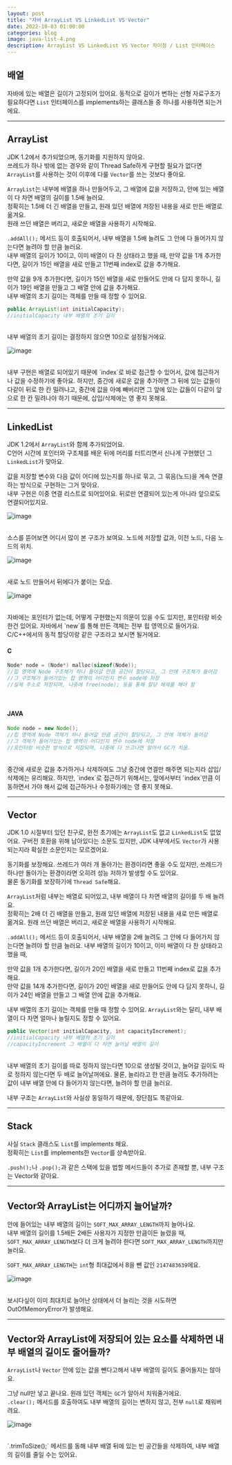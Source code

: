 ```yaml
---
layout: post
title: "자바 ArrayList VS LinkedList VS Vector"
date: 2022-10-03 01:00:00
categories: blog
image: java-list-4.png
description: ArrayList VS LinkedList VS Vector 차이점 / List 인터페이스
---
```


## 배열

자바에 있는 배열은 길이가 고정되어 있어요.
동적으로 길이가 변하는 선형 자료구조가 필요하다면 `List` 인터페이스를 implements하는 클래스들 중 하나를 사용하면 되는거에요.

***

## ArrayList

JDK 1.2에서 추가되었으며, 동기화를 지원하지 않아요.  
쓰레드가 하나 밖에 없는 경우와 같이 Thread Safe하게 구현할 필요가 없다면 `ArrayList`를 사용하는 것이 이후에 다룰 `Vector`를 쓰는 것보다 좋아요.

`ArrayList`는 내부에 배열을 하나 만들어두고, 그 배열에 값을 저장하고, 안에 있는 배열이 다 차면 배열의 길이를 1.5배 늘러요.  
정확히는 1.5배 더 긴 배열을 만들고, 원래 있던 배열에 저장된 내용을 새로 만든 배열로 옮겨요.  
원래 쓰던 배열은 버리고, 새로운 배열을 사용하기 시작해요.

`.addAll();` 메서드 등이 호출되어서, 내부 배열을 1.5배 늘려도 그 안에 다 들어가지 않는다면 늘려야 할 만큼 늘러요.  
내부 배열의 길이가 10이고, 이미 배열이 다 찬 상태라고 했을 때, 만약 값을 1개 추가한다면, 길이가 15인 배열을 새로 만들고 11번째 index로 값을 추가해요.

만약 값을 9개 추가한다면, 길이가 15인 배열을 새로 만들어도 안에 다 담지 못하니, 길이가 19인 배열을 만들고 그 배열 안에 값을 추가해요.  
내부 배열의 초기 길이는 객체를 만들 때 정할 수 있어요.

```java
public ArrayList(int initialCapacity);
//initialCapacity 내부 배열의 초기 길이
```

<br>
내부 배열의 초기 길이는 결정하지 않으면 10으로 설정될거에요.

![image]({{site.url}}{{site.baseurl}}/assets/images/java-list-4/0.png)

<br>
내부 구현은 배열로 되어있기 때문에 `index`로 바로 접근할 수 있어서, 값에 접근하거나 값을 수정하기에 좋아요.  
하지만, 중간에 새로운 값을 추가하면 그 뒤에 있는 값들이 다같이 뒤로 한 칸 밀려나고, 중간에 값을 아예 빼버리면 그 앞에 있는 값들이 다같이 앞으로 한 칸 밀려나야 하기 때문에, 삽입/삭제에는 영 좋지 못해요.

***

## LinkedList

JDK 1.2에서 `ArrayList`와 함께 추가되었어요.  
C언어 시간에 포인터와 구조체를 배운 뒤에 머리를 터트리면서 신나게 구현했던 그 `LinkedList`가 맞아요.

값을 저장할 변수와 다음 값이 어디에 있는지를 하나로 묶고, 그 묶음(노드)을 계속 연결하는 방식으로 구현하는 그거 맞아요.  
내부 구현은 이중 연결 리스트로 되어있어요. 뒤로만 연결되어 있는게 아니라 앞으로도 연결되어있지요.

![image]({{site.url}}{{site.baseurl}}/assets/images/thumb/java-list-4.png)

<br>
소스를 뜯어보면 어디서 많이 본 구조가 보여요. 노드에 저장할 값과, 이전 노드, 다음 노드의 위치.

![image]({{site.url}}{{site.baseurl}}/assets/images/java-list-4/1.png)

<br>
새로 노드 만들어서 뒤에다가 붙이는 모습.

![image]({{site.url}}{{site.baseurl}}/assets/images/java-list-4/2.png)

<br>
자바에는 포인터가 없는데, 어떻게 구현했는지 의문이 있을 수도 있지만, 포인터랑 비슷한건 있어요.  
자바에서 `new`를 통해 만든 객체는 전부 힙 영역으로 들어가요. C/C++에서의 동적 할당이랑 같은 구조라고 보시면 될거에요.

#### C
```cpp
Node* node = (Node*) malloc(sizeof(Node));
//힙 영역에 Node 구조체가 하나 들어갈 만큼 공간이 할당되고, 그 안에 구조체가 들어감
//그 구조체가 들어가있는 힙 영역이 어디인지 변수 node에 저장
//실제 주소로 저장되며, 나중에 free(node); 등을 통해 할당 해제를 해야 함
```
<br>

#### JAVA
```java
Node node = new Node();
//힙 영역에 Node 객체가 하나 들어갈 만큼 공간이 할당되고, 그 안에 객체가 들어감
//그 객체가 들어가있는 힙 영역이 어디인지 변수 node에 저장
//포인터랑 비슷한 방식으로 저장되며, 나중에 다 쓰고나면 알아서 GC가 치움.
```

<br>
중간에 새로운 값을 추가하거나 삭제하여도 그냥 중간에 연결만 해주면 되는지라 삽입/삭제에는 유리해요.  
하지만, `index`로 접근하기 위해서는, 앞에서부터 `index`만큼 이동하면서 가야 해서 값에 접근하거나 수정하기에는 영 좋지 못해요.

***

## Vector

JDK 1.0 시절부터 있던 친구로, 완전 초기에는 `ArrayList`도 없고 `LinkedList`도 없었어요.
구버전 호환을 위해 남아있다는 소문도 있지만, JDK 내부에서도 `Vector`가 사용되는지라 확실한 소문인지는 모르겠어요.

동기화를 보장해요. 쓰레드가 여러 개 돌아가는 환경이라면 좋을 수도 있지만, 쓰레드가 하나만 돌아가는 환경이라면 오히려 성능 저하가 발생할 수도 있어요.  
물론 동기화를 보장하기에 `Thread Safe`해요.

`ArrayList`처럼 내부는 배열로 되어있고, 내부 배열이 다 차면 배열의 길이를 두 배 늘려요.  
정확히는 2배 더 긴 배열을 만들고, 원래 있던 배열에 저장된 내용을 새로 만든 배열로 옮겨요. 
원래 쓰던 배열은 버리고, 새로운 배열을 사용하기 시작해요.

`.addAll();` 메서드 등이 호출되어서, 내부 배열을 2배 늘려도 그 안에 다 들어가지 않는다면 늘려야 할 만큼 늘러요.
내부 배열의 길이가 10이고, 이미 배열이 다 찬 상태라고 했을 때,

만약 값을 1개 추가한다면, 길이가 20인 배열을 새로 만들고 11번째 index로 값을 추가해요.  
만약 값을 14개 추가한다면, 길이가 20인 배열을 새로 만들어도 안에 다 담지 못하니, 길이가 24인 배열을 만들고 그 배열 안에 값을 추가해요.

내부 배열의 초기 길이는 객체를 만들 때 정할 수 있어요. `ArrayList`와는 달리, 내부 배열이 다 차면 얼마나 늘릴지도 정할 수 있어요.

```java
public Vector(int initialCapacity, int capacityIncrement);
//initialCapacity 내부 배열의 초기 길이
//capacityIncrement 그 배열이 다 차면 늘어날 배열의 길이
```

<br>
내부 배열의 초기 길이를 따로 정하지 않는다면 10으로 생성될 것이고, 늘어갈 길이도 따로 정하지 않는다면 두 배로 늘어날꺼에요.  
물론, 늘리라고 한 만큼 늘려도 추가하려는 값이 내부 배열 안에 다 들어가지 않는다면, 늘려야 할 만큼 늘러요.

내부 구조는 `ArrayList`와 사실상 동일하기 때문에, 장단점도 똑같아요.

***

## Stack

사실 `Stack` 클래스도 `List`를 implements 해요.  
정확히는 `List`를 implements한 `Vector`를 상속받아요.

`.push();`나 `.pop();`과 같은 스택에 있을 법할 메서드들이 추가로 존재할 뿐, 내부 구조는 Vector와 같아요.

***

## Vector와 ArrayList는 어디까지 늘어날까?

안에 들어있는 내부 배열의 길이는 `SOFT_MAX_ARRAY_LENGTH`까지 늘어나요.  
내부 배열의 길이를 1.5배든 2배든 사용자가 지정한 만큼이든 늘렸을 때, `SOFT_MAX_ARRAY_LENGTH`보다 더 크게 늘려야 한다면 `SOFT_MAX_ARRAY_LENGTH`까지만 늘러요.

`SOFT_MAX_ARRAY_LENGTH`는 `int`형 최대값에서 8을 뺀 값인 `2147483639`에요.

![image]({{site.url}}{{site.baseurl}}/assets/images/java-list-4/3.png)

<br>
보시다싶이 이미 최대치로 늘어난 상태에서 더 늘리는 것을 시도하면 OutOfMemoryError가 발생해요.

***

## Vector와 ArrayList에 저장되어 있는 요소를 삭제하면 내부 배열의 길이도 줄어들까?

`ArrayList`나 `Vector` 안에 있는 값을 뺀다고해서 내부 배열의 길이도 줄어들지는 않아요.

그냥 null만 넣고 끝나요. 원래 있던 객체는 `GC`가 알아서 치워줄거에요.  
`.clear();` 메서드를 호출하여도 내부 배열의 길이는 변하지 않고, 전부 `null`로 채워버려요. 

![image]({{site.url}}{{site.baseurl}}/assets/images/java-list-4/4.png)

<br>
`.trimToSize();` 메서드를 동해 내부 배열 뒤에 있는 빈 공간들을 삭제하여, 내부 배열의 길이를 줄일 수는 있어요.
